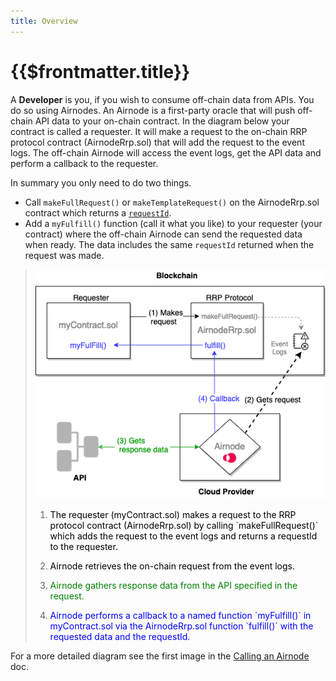 ```yaml
---
title: Overview
---
```


# {{$frontmatter.title}}

A **Developer** is you, if you wish to consume off-chain data from APIs. You do
so using Airnodes. An Airnode is a first-party oracle that will push off-chain
API data to your on-chain contract. In the diagram below your contract is called
a requester. It will make a request to the on-chain RRP protocol contract
(AirnodeRrp.sol) that will add the request to the event logs. The off-chain
Airnode will access the event logs, get the API data and perform a callback to
the requester.

In summary you only need to do two things.

- Call `makeFullRequest()` or `makeTemplateRequest()` on the AirnodeRrp.sol
  contract which returns a [`requestId`](../concepts/request.md#requestid).
- Add a `myFulfill()` function (call it what you like) to your requester (your
  contract) where the off-chain Airnode can send the requested data when ready.
  The data includes the same `requestId` returned when the request was made.

> ![call](../assets/images/developer-overview.png)
>
> 1.  <p class="diagram-line" style="color:black;">The requester (myContract.sol) makes a request to the RRP protocol contract (AirnodeRrp.sol) by calling `makeFullRequest()` which adds the request to the event logs and returns a requestId to the requester.</p>
> 2.  <p class="diagram-line" style="color:black;">Airnode retrieves the on-chain request from the event logs.</p>
> 3.  <p class="diagram-line" style="color:green;">Airnode gathers response data from the API specified in the request.</p>
> 4.  <p class="diagram-line" style="color:blue;">Airnode performs a callback to a named function `myFulfill()` in myContract.sol via the AirnodeRrp.sol function `fulfill()` with the requested data and the requestId.</p>

For a more detailed diagram see the first image in the
[Calling an Airnode](./call-an-airnode.md) doc.
